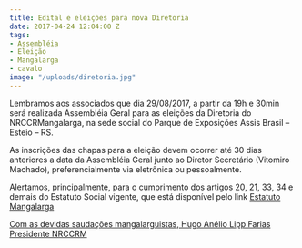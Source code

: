 ```yaml
---
title: Edital e eleições para nova Diretoria
date: 2017-04-24 12:04:00 Z
tags:
- Assembléia
- Eleição
- Mangalarga
- cavalo
image: "/uploads/diretoria.jpg"
---
```


Lembramos aos associados que dia 29/08/2017, a partir da 19h e 30min será realizada Assembléia Geral para as eleições da Diretoria do NRCCRMangalarga, na sede social do Parque de Exposições Assis Brasil – Esteio – RS.

As inscrições das chapas para a eleição devem ocorrer até 30 dias anteriores a data da Assembléia Geral junto ao Diretor Secretário (Vitomiro Machado), preferencialmente via eletrônica ou pessoalmente.

Alertamos, principalmente, para o cumprimento dos artigos 20, 21, 33, 34 e demais do Estatuto Social vigente, que está disponível pelo link <a href="http://nucleomangalargars.com.br/uploads/Estatuto-Mangalarga.pdf" target="_blank">Estatuto Mangalarga

Com as devidas saudações mangalarguistas,
Hugo Anélio Lipp Farias
Presidente NRCCRM